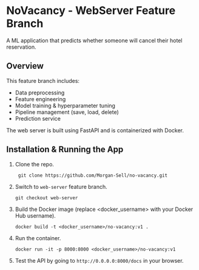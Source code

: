 # NoVacancy - WebServer Feature Branch
A ML application that predicts whether someone will cancel their hotel reservation.

## Overview
This feature branch includes:
- Data preprocessing
- Feature engineering
- Model training & hyperparameter tuning
- Pipeline management (save, load, delete)
- Prediction service

The web server is built using FastAPI and is containerized with Docker.

## Installation & Running the App

1. Clone the repo.
   ```
    git clone https://github.com/Morgan-Sell/no-vacancy.git
   ```

2. Switch to `web-server` feature branch.
   ```
   git checkout web-server
   ```

3. Build the Docker image (replace <docker_username> with your Docker Hub username).
   ```
   docker build -t <docker_username>/no-vacancy:v1 . 
   ```

4. Run the container.
   ```
   docker run -it -p 8000:8000 <docker_username>/no-vacancy:v1
   ```

5. Test the API by going to `http://0.0.0.0:8000/docs` in your browser.




